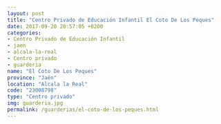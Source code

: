```yaml
---
layout: post
title: "Centro Privado de Educación Infantil El Coto De Los Peques"
date: 2017-09-20 20:57:05 +0200
categories:
- Centro Privado de Educación Infantil
- jaen
- alcala-la-real
- Centro privado
- guarderia
name: "El Coto De Los Peques"
province: "Jaén"
location: "Alcala la Real"
code: "23008798"
type: "Centro privado"
img: guarderia.jpg
permalink: /guarderias/el-coto-de-los-peques.html
---
```


